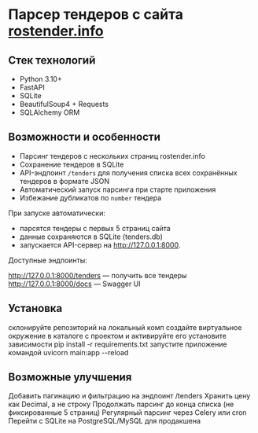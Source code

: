 # Парсер тендеров с сайта [rostender.info](https://rostender.info/extsearch)
## Стек технологий

-  Python 3.10+
-  FastAPI
-  SQLite
-  BeautifulSoup4 + Requests
-  SQLAlchemy ORM

## Возможности и особенности

- Парсинг тендеров с нескольких страниц rostender.info
- Сохранение тендеров в SQLite
- API-эндпоинт `/tenders` для получения списка всех сохранённых тендеров в формате JSON
- Автоматический запуск парсинга при старте приложения
- Избежание дубликатов по `number` тендера

При запуске автоматически:

- парсятся тендеры с первых 5 страниц сайта
- данные сохраняются в SQLite (tenders.db)
- запускается API-сервер на http://127.0.0.1:8000.

Доступные эндпоинты:

http://127.0.0.1:8000/tenders — получить все тендеры
http://127.0.0.1:8000/docs — Swagger UI

## Установка

склонируйте репозиторий на локальный комп
создайте виртуальное окружение в каталоге с проектом и активируйте его
установите зависимости pip install -r requirements.txt
запустите приложение командой uvicorn main:app --reload

## Возможные улучшения

Добавить пагинацию и фильтрацию на эндпоинт /tenders
Хранить цену как Decimal, а не строку
Продолжать парсинг до конца списка (не фиксированные 5 страниц)
Регулярный парсинг через Celery или cron
Перейти с SQLite на PostgreSQL/MySQL для продакшена